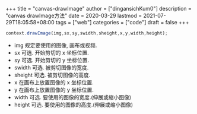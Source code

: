 +++
title = "canvas-drawImage"
author = ["dingansichKum0"]
description = "canvas drawImage方法"
date = 2020-03-29
lastmod = 2021-07-29T18:05:58+08:00
tags = ["web"]
categories = ["code"]
draft = false
+++

```typescript
context.drawImage(img,sx,sy,swidth,sheight,x,y,width,height);
```

-   img 规定要使用的图像, 画布或视频.
-   sx 可选. 开始剪切的 x 坐标位置.
-   sy 可选. 开始剪切的 y 坐标位置.
-   swidth 可选. 被剪切图像的宽度.
-   sheight 可选. 被剪切图像的高度.
-   x 在画布上放置图像的 x 坐标位置.
-   y 在画布上放置图像的 y 坐标位置.
-   width 可选. 要使用的图像的宽度.(伸展或缩小图像)
-   height 可选. 要使用的图像的高度.(伸展或缩小图像)
